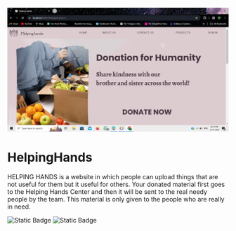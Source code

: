 ![j1](https://github.com/poojajat/Helping-Hands/blob/master/H1.png)
# HelpingHands
HELPING HANDS is a website in which people can upload things that are not useful for them but it useful for others.
Your donated material first goes to the Helping Hands Center and then it will be sent to the real needy people by the team. This material is only given to the people who are really in need.

![Static Badge](https://img.shields.io/badge/Frontend-HTML%2CCSS%2CJava%20script-brightgreen)
![Static Badge](https://img.shields.io/badge/Backtend-Advance%20Java-brightgreen)
